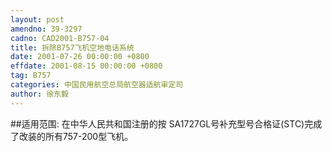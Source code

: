 ```yaml
---
layout: post
amendno: 39-3297
cadno: CAD2001-B757-04
title: 拆除B757飞机空地电话系统
date: 2001-07-26 00:00:00 +0800
effdate: 2001-08-15 00:00:00 +0800
tag: B757
categories: 中国民用航空总局航空器适航审定司
author: 徐东毅
---
```


##适用范围:
在中华人民共和国注册的按 SA1727GL号补充型号合格证(STC)完成了改装的所有757-200型飞机。

